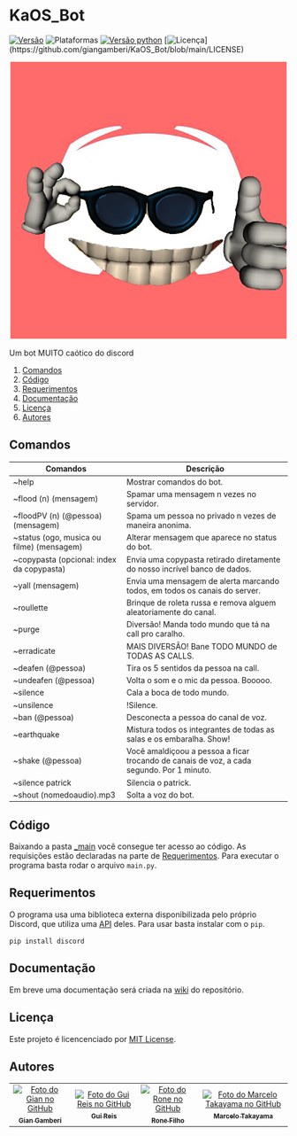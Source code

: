 # KaOS_Bot
[![Versão](https://img.shields.io/badge/version-v1.0-orange)](https://github.com/giangamberi/KaOS_Bot/releases/tag/v1.0)
![Plataformas](https://img.shields.io/badge/plataforma-Windows-lightgrey?logo=windows)
[![Versão python](https://img.shields.io/badge/python-v3.8.5-blue?logo=python)](https://www.python.org/downloads/release/python-385/)
[![Licença](https://img.shields.io/badge/license-MIT-brightgreen?)](https://github.com/giangamberi/KaOS_Bot/blob/main/LICENSE)

<p align="center">
  <img width="500" height="500" src="https://github.com/giangamberi/KaOS_Bot/blob/main/Arquivos/Imagens/Logo/logo-final.png">
</p>

Um bot MUITO caótico do discord

1. [Comandos](#comandos)
2. [Código](#código)
3. [Requerimentos](#requerimentos)
4. [Documentação](#documentação)
5. [Licença](#licença)
6. [Autores](#autores)

## Comandos
|Comandos									|Descrição|
|-------------------------------------------|---------------------------------------------------------------------------------------------------|
|~help 										|Mostrar comandos do bot.|
|~flood (n) (mensagem)								|Spamar uma mensagem n vezes no servidor. |
|~floodPV (n) (@pessoa) (mensagem)						|Spama um pessoa no privado n vezes de maneira anonima.|
|~status (ogo, musica ou filme) (mensagem)					|Alterar mensagem que aparece no status do bot.|
|~copypasta (opcional: index da copypasta)					|Envia uma copypasta retirado diretamente do nosso incrível banco de dados.|
|~yall (mensagem)								|Envia uma mensagem de alerta marcando todos, em todos os canais do server.|
|~roullette									|Brinque de roleta russa e remova alguem aleatoriamente do canal.|
|~purge										|Diversão! Manda todo mundo que tá na call pro caralho.|
|~erradicate									|MAIS DIVERSÃO! Bane TODO MUNDO de TODAS AS CALLS.|
|~deafen (@pessoa)								|Tira os 5 sentidos da pessoa na call.|
|~undeafen (@pessoa)								|Volta o som e o mic da pessoa. Booooo.|
|~silence									|Cala a boca de todo mundo.|
|~unsilence									|!Silence.|
|~ban (@pessoa)									|Desconecta a pessoa do canal de voz.|
|~earthquake									|Mistura todos os integrantes de todas as salas e os embaralha. Show!|
|~shake (@pessoa)								|Você amaldiçoou a pessoa a ficar trocando de canais de voz, a cada segundo. Por 1 minuto.|
|~silence patrick								|Silencia o patrick.|
|~shout (nomedoaudio).mp3							|Solta a voz do bot.|


## Código
Baixando a pasta [_main](https://github.com/giangamberi/KaOS_Bot/tree/main/_main) você consegue ter acesso ao código. As requisições estão declaradas na parte de [Requerimentos](#requerimentos). Para executar o programa basta rodar o arquivo ```main.py```.

## Requerimentos
O programa usa uma biblioteca externa disponibilizada pelo próprio Discord, que utiliza uma [API](https://discordpy.readthedocs.io/en/latest/api.html) deles. Para usar basta instalar com o ```pip```.

    pip install discord

## Documentação
Em breve uma documentação será criada na [wiki](https://github.com/giangamberi/KaOS_Bot/wiki) do repositório.

## Licença
Este projeto é licencenciado por [MIT License](https://github.com/giangamberi/KaOS_Bot/blob/main/LICENSE).

## Autores
<table>
    <tr>
        <td align="center">
            <a href="https://github.com/giangamberi">
                <img src="https://avatars.githubusercontent.com/u/54535336" width="100px;" alt="Foto do Gian no GitHub"/><br>
                <sub><b>Gian Gamberi</b></sub>
            </a>
        </td>
        <td align="center">
            <a href="https://github.com/Gui25Reis">
                <img src="https://avatars1.githubusercontent.com/u/48360732" width="100px;" alt="Foto do Gui Reis no GitHub"/><br>
                <sub><b>Gui Reis</b></sub>
            </a>
        </td>
		<td align="center">
            <a href="https://github.com/REXDES">
                <img src="https://avatars.githubusercontent.com/u/49534119" width="100px;" alt="Foto do Rone no GitHub"/><br>
                <sub><b>Rone Filho</b></sub>
            </a>
        </td>
        <td align="center">
            <a href="https://github.com/marcelotakayama">
                <img src="https://avatars.githubusercontent.com/u/47531526" width="100px;" alt="Foto do Marcelo Takayama no GitHub"/><br>
                <sub><b>Marcelo Takayama</b></sub>
            </a>
        </td>
    </tr>
</table>
